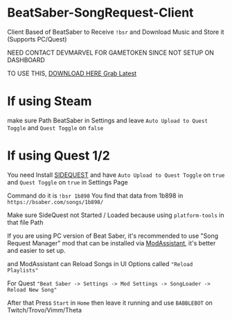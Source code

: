# BeatSaber-SongRequest-Client
Client Based of BeatSaber to Receive `!bsr` and Download Music and Store it (Supports PC/Quest)

NEED CONTACT DEVMARVEL FOR GAMETOKEN SINCE NOT SETUP ON DASHBOARD

TO USE THIS, [DOWNLOAD HERE Grab Latest](https://github.com/Babble-Bot-Organization/BeatSaber-SongRequest-Client/releases/latest)

# If using Steam

make sure Path BeatSaber in Settings and leave `Auto Upload to Quest Toggle` and `Quest Toggle` on `false`

# If using Quest 1/2

You need Install [SIDEQUEST](https://sidequestvr.com) and have `Auto Upload to Quest Toggle` on `true` and `Quest Toggle` on `true` in Settings Page

Command do it is `!bsr 1b898` You find that data from 1b898 in `https://bsaber.com/songs/1b898/`

Make sure SideQuest not Started / Loaded because using `platform-tools` in that file Path

If you are using PC version of Beat Saber, it's recommended to use "Song Request Manager" mod that can be installed via [ModAssistant](https://github.com/Assistant/ModAssistant), it's better and easier to set up.

and ModAssistant can Reload Songs in UI Options called `"Reload Playlists"`

For Quest `"Beat Saber -> Settings -> Mod Settings -> SongLoader -> Reload New Song"`

After that Press `Start` in `Home` then leave it running and use `BABBLEBOT` on Twitch/Trovo/Vimm/Theta
